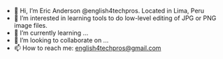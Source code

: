 - 👋 Hi, I’m Eric Anderson @english4techpros. Located in Lima, Peru
- 👀 I’m interested in learning tools to do low-level editing of JPG or PNG image files.
- 🌱 I’m currently learning ...
- 💞️ I’m looking to collaborate on ...
- 📫 How to reach me: english4techpros@gmail.com

<!---
english4techpros/english4techpros is a ✨ special ✨ repository because its `README.md` (this file) appears on your GitHub profile.
You can click the Preview link to take a look at your changes.
--->
